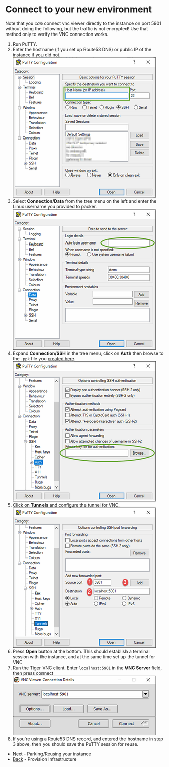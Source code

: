 # Connect to your new environment

Note that you *can* connect vnc viewer directly to the instance on port 5901 without doing the following, but the traffic is not encrypted! Use that method only to verify the VNC connection works.

1. Run PuTTY.
1. Enter the hostname (if you set up Route53 DNS) or public IP of the instance if you did not.
![hostname](./connect2.gif)
1. Select **Connection/Data** from the tree menu on the left and enter the Linux username you provided to packer.
![username](./connect3.gif)
1. Expand **Connection/SSH** in the tree menu, click on **Auth** then browse to the `.ppk` file you [created here](./keypair.md).
![privatekey](./connect4.gif)
1. Click on **Tunnels** and configure the tunnel for VNC.&nbsp;&nbsp;&nbsp;&nbsp;&nbsp;&nbsp;&nbsp;&nbsp;&nbsp;&nbsp;&nbsp;&nbsp;&nbsp;&nbsp;&nbsp;&nbsp;&nbsp;&nbsp;&nbsp;&nbsp;&nbsp;&nbsp;&nbsp;&nbsp;&nbsp;&nbsp;&nbsp;&nbsp;&nbsp;&nbsp;&nbsp;&nbsp;&nbsp;&nbsp;
![privatekey](./connect5.gif)
1. Press **Open** button at the bottom. This should establish a terminal session with the instance, and at the same time set up the tunnel for VNC
1. Run the Tiger VNC client. Enter `localhost:5901` in the **VNC Server** field, then press connect
![tiget](./connect7.gif)
1. If you're using a Route53 DNS record, and entered the hostname in step 3 above, then you should save the PuTTY session for reuse.

* [Next](./park.md) - Parking/Reusing your instance
* [Back](./provision.md) - Provision Infrastructure